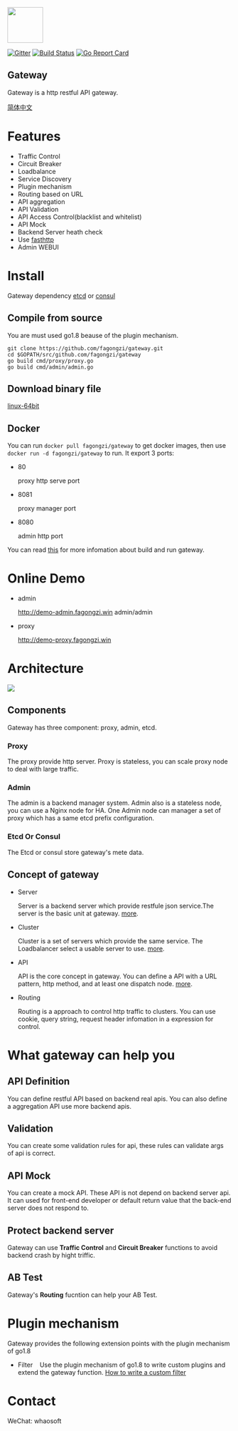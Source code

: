 <img src="images/logo.png" height=80></img>

[![Gitter](https://badges.gitter.im/fagongzi/gateway.svg)](https://gitter.im/fagongzi/gateway?utm_source=badge&utm_medium=badge&utm_campaign=pr-badge)
[![Build Status](https://api.travis-ci.org/fagongzi/gateway.svg)](https://travis-ci.org/fagongzi/gateway)
[![Go Report Card](https://goreportcard.com/badge/github.com/fagongzi/gateway)](https://goreportcard.com/report/github.com/fagongzi/gateway)

Gateway
-------
Gateway is a http restful API gateway. 

[简体中文](./docs-cn/README.md)

# Features
* Traffic Control
* Circuit Breaker
* Loadbalance
* Service Discovery
* Plugin mechanism
* Routing based on URL
* API aggregation
* API Validation
* API Access Control(blacklist and whitelist)
* API Mock
* Backend Server heath check
* Use [fasthttp](https://github.com/valyala/fasthttp)
* Admin WEBUI

# Install
Gateway dependency [etcd](https://github.com/coreos/etcd) or [consul](https://github.com/hashicorp/consul)

## Compile from source
You are must used go1.8 beause of the plugin mechanism.

```
git clone https://github.com/fagongzi/gateway.git
cd $GOPATH/src/github.com/fagongzi/gateway
go build cmd/proxy/proxy.go
go build cmd/admin/admin.go
```

## Download binary file
[linux-64bit](http://7xtbpp.com1.z0.glb.clouddn.com/gateway-linux64.tar.gz)

## Docker
You can run `docker pull fagongzi/gateway` to get docker images, then use `docker run -d fagongzi/gateway` to run. It export 3 ports:

* 80

  proxy http serve port

* 8081

  proxy manager port

* 8080
  
  admin http port

You can read [this](./docs/build.md) for more infomation about build and run gateway.

# Online Demo

* admin

  http://demo-admin.fagongzi.win admin/admin

* proxy
  
  http://demo-proxy.fagongzi.win 

# Architecture
![](./images/arch.png)

## Components
Gateway has three component: proxy, admin, etcd.

### Proxy
The proxy provide http server. Proxy is stateless, you can scale proxy node to deal with large traffic.

### Admin 
The admin is a backend manager system. Admin also is a stateless node, you can use a Nginx node for HA. One Admin node can manager a set of proxy which has a same etcd prefix configuration.

### Etcd Or Consul
The Etcd or consul store gateway's mete data.

## Concept of gateway

* Server

  Server is a backend server which provide restfule json service.The server is the basic unit at gateway. [more](./docs/server.md).

* Cluster

  Cluster is a set of servers which provide the same service. The Loadbalancer select a usable server to use. [more](./docs/cluster.md).

* API

  API is the core concept in gateway.  You can define a API with a URL pattern, http method, and at least one dispatch node. [more](./docs/api.md).

* Routing

  Routing is a approach to control http traffic to clusters. You can use cookie, query string, request header infomation in a expression for control.

# What gateway can help you
## API Definition
You can define restful API based on backend real apis. You can also define a aggregation API use more backend apis.

## Validation
You can create some validation rules for api, these rules can validate args of api is correct.

## API Mock
You can create a mock API. These API is not depend on backend server api. It can used for front-end developer or default return value that the back-end server does not respond to.

## Protect backend server
Gateway can use **Traffic Control** and **Circuit Breaker** functions to avoid backend crash by hight triffic.

## AB Test
Gateway's **Routing** fucntion can help your AB Test.

# Plugin mechanism
Gateway provides the following extension points with the plugin mechanism of go1.8

* Filter
   Use the plugin mechanism of go1.8 to write custom plugins and extend the gateway function. [How to write a custom filter](./docs/plugin-filter.md)
   
# Contact
WeChat: whaosoft
